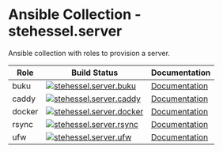 # Ansible Collection - stehessel.server

Ansible collection with roles to provision a server.

| Role | Build Status | Documentation |
|-|-|-|
| buku | [![stehessel.server.buku](https://github.com/stehessel/ansible-collection-server/actions/workflows/buku.yml/badge.svg?branch=master)](https://github.com/stehessel/ansible-collection-server/actions/workflows/buku.yml) | [Documentation](https://github.com/stehessel/ansible-collection-server/blob/master/roles/buku/README.md) |
| caddy | [![stehessel.server.caddy](https://github.com/stehessel/ansible-collection-server/actions/workflows/caddy.yml/badge.svg?branch=master)](https://github.com/stehessel/ansible-collection-server/actions/workflows/caddy.yml) | [Documentation](https://github.com/stehessel/ansible-collection-server/blob/master/roles/caddy/README.md) |
| docker | [![stehessel.server.docker](https://github.com/stehessel/ansible-collection-server/actions/workflows/docker.yml/badge.svg?branch=master)](https://github.com/stehessel/ansible-collection-server/actions/workflows/docker.yml) | [Documentation](https://github.com/stehessel/ansible-collection-server/blob/master/roles/docker/README.md) |
| rsync | [![stehessel.server.rsync](https://github.com/stehessel/ansible-collection-server/actions/workflows/rsync.yml/badge.svg?branch=master)](https://github.com/stehessel/ansible-collection-server/actions/workflows/rsync.yml) | [Documentation](https://github.com/stehessel/ansible-collection-server/blob/master/roles/rsync/README.md) |
| ufw | [![stehessel.server.ufw](https://github.com/stehessel/ansible-collection-server/actions/workflows/ufw.yml/badge.svg?branch=master)](https://github.com/stehessel/ansible-collection-server/actions/workflows/ufw.yml) | [Documentation](https://github.com/stehessel/ansible-collection-server/blob/master/roles/ufw/README.md) |
